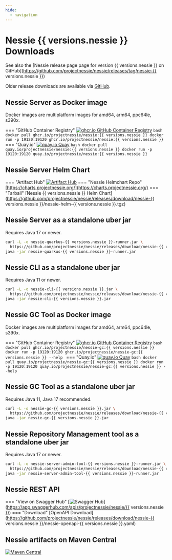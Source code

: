 ```yaml
---
hide:
  - navigation
---
```


# Nessie {{ versions.nessie }} Downloads

See also the [Nessie release page page for version {{ versions.nessie }} on GitHub](https://github.com/projectnessie/nessie/releases/tag/nessie-{{ versions.nessie }})

Older release downloads are available via [GitHub](https://github.com/projectnessie/nessie/releases).

## Nessie Server as Docker image

Docker images are multiplatform images for amd64, arm64, ppc64le, s390x.

=== "GitHub Container Registry"
    [![ghcr.io GitHub Container Registry](https://img.shields.io/maven-central/v/org.projectnessie.nessie/nessie?label=ghcr.io+Docker&logo=docker&color=3f6ec6&style=for-the-badge&logoColor=white)](https://ghcr.io/projectnessie/nessie)
    ```bash
    docker pull ghcr.io/projectnessie/nessie:{{ versions.nessie }}
    docker run -p 19120:19120 ghcr.io/projectnessie/nessie:{{ versions.nessie }}
    ```
=== "Quay.io"
    [![quay.io Quay](https://img.shields.io/maven-central/v/org.projectnessie.nessie/nessie?label=quay.io+Docker&logo=docker&color=3f6ec6&style=for-the-badge&logoColor=white)](https://quay.io/repository/projectnessie/nessie?tab=tags)
    ```bash
    docker pull quay.io/projectnessie/nessie:{{ versions.nessie }}
    docker run -p 19120:19120 quay.io/projectnessie/nessie:{{ versions.nessie }}
    ```

## Nessie Server Helm Chart

=== "Artifact Hub"
    [![Artifact Hub](https://img.shields.io/endpoint?url=https://artifacthub.io/badge/repository/nessie&color=3f6ec6&labelColor=&style=for-the-badge&logoColor=white)](https://artifacthub.io/packages/search?repo=nessie)
=== "Nessie Helmchart Repo"
    [https://charts.projectnessie.org/](https://charts.projectnessie.org/)
=== "Tarball"
    [Nessie {{ versions.nessie }} Helm Chart](https://github.com/projectnessie/nessie/releases/download/nessie-{{ versions.nessie }}/nessie-helm-{{ versions.nessie }}.tgz)

## Nessie Server as a standalone uber jar

Requires Java 17 or newer.

```bash
curl -L -o nessie-quarkus-{{ versions.nessie }}-runner.jar \
  https://github.com/projectnessie/nessie/releases/download/nessie-{{ versions.nessie }}/nessie-quarkus-{{ versions.nessie }}-runner.jar
java -jar nessie-quarkus-{{ versions.nessie }}-runner.jar
```

## Nessie CLI as a standalone uber jar

Requires Java 11 or newer.

```bash
curl -L -o nessie-cli-{{ versions.nessie }}.jar \
  https://github.com/projectnessie/nessie/releases/download/nessie-{{ versions.nessie }}/nessie-cli-{{ versions.nessie }}.jar
java -jar nessie-cli-{{ versions.nessie }}.jar
```

## Nessie GC Tool as Docker image

Docker images are multiplatform images for amd64, arm64, ppc64le, s390x.

=== "GitHub Container Registry"
    [![ghcr.io GitHub Container Registry](https://img.shields.io/maven-central/v/org.projectnessie.nessie/nessie?label=ghcr.io+Docker&logo=docker&color=3f6ec6&style=for-the-badge&logoColor=white)](https://github.com/projectnessie/nessie/pkgs/container/nessie-gc)
    ```bash
    docker pull ghcr.io/projectnessie/nessie-gc:{{ versions.nessie }}
    docker run -p 19120:19120 ghcr.io/projectnessie/nessie-gc:{{ versions.nessie }} --help
    ```
=== "Quay.io"
    [![quay.io Quay](https://img.shields.io/maven-central/v/org.projectnessie.nessie/nessie?label=quay.io+Docker&logo=docker&color=3f6ec6&style=for-the-badge&logoColor=white)](https://quay.io/repository/projectnessie/nessie-gc?tab=tags)
    ```bash
    docker pull quay.io/projectnessie/nessie-gc:{{ versions.nessie }}
    docker run -p 19120:19120 quay.io/projectnessie/nessie-gc:{{ versions.nessie }} --help
    ```

## Nessie GC Tool as a standalone uber jar

Requires Java 11, Java 17 recommended.

```bash
curl -L -o nessie-gc-{{ versions.nessie }}.jar \
  https://github.com/projectnessie/nessie/releases/download/nessie-{{ versions.nessie }}/nessie-gc-{{ versions.nessie }}.jar
java -jar nessie-gc-{{ versions.nessie }}.jar
```

## Nessie Repository Management tool as a standalone uber jar

Requires Java 17 or newer.

```bash
curl -L -o nessie-server-admin-tool-{{ versions.nessie }}-runner.jar \
  https://github.com/projectnessie/nessie/releases/download/nessie-{{ versions.nessie }}/nessie-server-admin-tool-{{ versions.nessie }}-runner.jar
java -jar nessie-server-admin-tool-{{ versions.nessie }}-runner.jar
```

## Nessie REST API 

=== "View on Swagger Hub"
    [![Swagger Hub](https://img.shields.io/badge/swagger%20hub-nessie-3f6ec6?style=for-the-badge&logo=swagger&link=https%3A%2F%2Fapp.swaggerhub.com%2Fapis%2Fprojectnessie%2Fnessie)](https://app.swaggerhub.com/apis/projectnessie/nessie/{{ versions.nessie }})
=== "Download"
    [OpenAPI Download](https://github.com/projectnessie/nessie/releases/download/nessie-{{ versions.nessie }}/nessie-openapi-{{ versions.nessie }}.yaml)

## Nessie artifacts on Maven Central

[![Maven Central](https://img.shields.io/maven-central/v/org.projectnessie.nessie/nessie?label=Maven%20Central&logo=apachemaven&color=3f6ec6&style=for-the-badge&logoColor=white)](https://search.maven.org/artifact/org.projectnessie.nessie/nessie)
